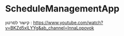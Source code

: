 # ScheduleManagementApp

קישור לסרטון : https://www.youtube.com/watch?v=BKZd5xlLYYg&ab_channel=InnaLopovok
